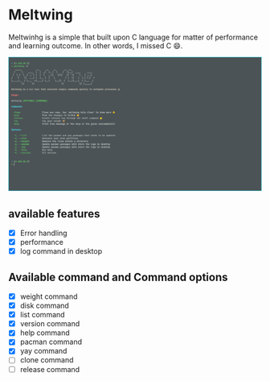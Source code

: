 # Meltwing

Meltwinhg is a simple that built upon C language for matter of performance and
learning outcome. In other words, I missed C :smile:.

![CLI](./img/CLI.png)

## available features

- [x] Error handling
- [x] performance
- [x] log command in desktop

## Available command and Command options

- [x] weight command
- [x] disk command
- [x] list command
- [x] version command
- [x] help command
- [x] pacman command
- [x] yay command
- [ ] clone command
- [ ] release command
